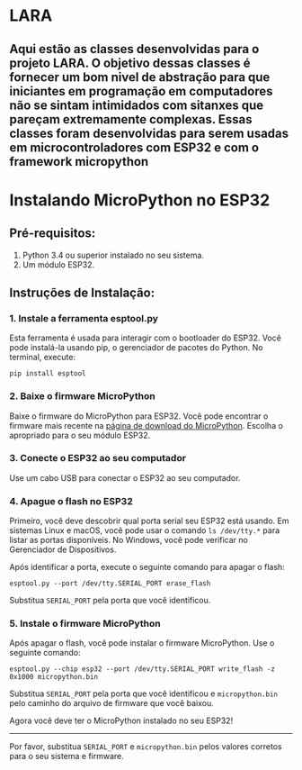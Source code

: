 # LARA
Aqui estão as classes desenvolvidas para o projeto LARA. O objetivo dessas classes é fornecer um bom nivel de abstração para que iniciantes em programação em computadores não se sintam intimidados com 
sitanxes que pareçam extremamente complexas. Essas classes foram desenvolvidas para serem usadas em microcontroladores com ESP32 e com o framework micropython
---

# Instalando MicroPython no ESP32

## Pré-requisitos:

1. Python 3.4 ou superior instalado no seu sistema.
2. Um módulo ESP32.

## Instruções de Instalação:

### 1. Instale a ferramenta esptool.py

Esta ferramenta é usada para interagir com o bootloader do ESP32. Você pode instalá-la usando pip, o gerenciador de pacotes do Python. No terminal, execute:

```shell
pip install esptool
```

### 2. Baixe o firmware MicroPython

Baixe o firmware do MicroPython para ESP32. Você pode encontrar o firmware mais recente na [página de download do MicroPython](https://micropython.org/download/?mcu=esp32). Escolha o apropriado para o seu módulo ESP32.

### 3. Conecte o ESP32 ao seu computador

Use um cabo USB para conectar o ESP32 ao seu computador.

### 4. Apague o flash no ESP32

Primeiro, você deve descobrir qual porta serial seu ESP32 está usando. Em sistemas Linux e macOS, você pode usar o comando `ls /dev/tty.*` para listar as portas disponíveis. No Windows, você pode verificar no Gerenciador de Dispositivos.

Após identificar a porta, execute o seguinte comando para apagar o flash:

```shell
esptool.py --port /dev/tty.SERIAL_PORT erase_flash
```

Substitua `SERIAL_PORT` pela porta que você identificou.

### 5. Instale o firmware MicroPython

Após apagar o flash, você pode instalar o firmware MicroPython. Use o seguinte comando:

```shell
esptool.py --chip esp32 --port /dev/tty.SERIAL_PORT write_flash -z 0x1000 micropython.bin
```

Substitua `SERIAL_PORT` pela porta que você identificou e `micropython.bin` pelo caminho do arquivo de firmware que você baixou.

Agora você deve ter o MicroPython instalado no seu ESP32!

---

Por favor, substitua `SERIAL_PORT` e `micropython.bin` pelos valores corretos para o seu sistema e firmware.
